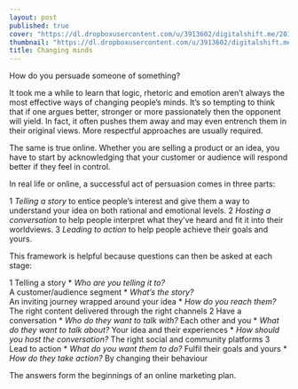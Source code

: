 ```yaml
---
layout: post
published: true
cover: "https://dl.dropboxusercontent.com/u/3913602/digitalshift.me/2014-04-26/Connectome1600.jpg"
thumbnail: "https://dl.dropboxusercontent.com/u/3913602/digitalshift.me/2014-04-26/Connectome200.jpg"
title: Changing minds
---
```

How do you persuade someone of something? 

It took me a while to learn that logic, rhetoric and emotion aren’t always the most effective ways of changing people’s minds. It’s so tempting to think that if one argues better, stronger or more passionately then the opponent will yield. In fact, it often pushes them away and may even entrench them in their original views. More respectful approaches are usually required.

The same is true online. Whether you are selling a product or an idea, you have to start by  acknowledging that your customer or audience will respond better if they feel in control.

In real life or online, a successful act of persuasion comes in three parts:

 1 _Telling a story_ to entice people’s interest and give them a way to understand your idea on both rational and emotional levels.
 2 _Hosting a conversation_ to help people interpret what they’ve heard and fit it into their worldviews.
 3 _Leading to action_ to help people achieve their goals and yours.

This framework is helpful because questions can then be asked at each stage:

 1 Telling a story
    * _Who are you telling it to?_  
      A customer/audience segment
    * _What’s the story?_  
      An inviting journey wrapped around your idea
    * _How do you reach them?_   
      The right content delivered through the right channels
 2 Have a conversation
    * _Who do they want to talk with?_ 
      Each other and you
    * _What do they want to talk about?_ 
      Your idea and their experiences
    * _How should you host the conversation?_ 
      The right social and community platforms
 3 Lead to action
    * _What do you want them to do?_ 
      Fulfil their goals and yours
    * _How do they take action?_ 
      By changing their behaviour

The answers form the beginnings of an online marketing plan.
